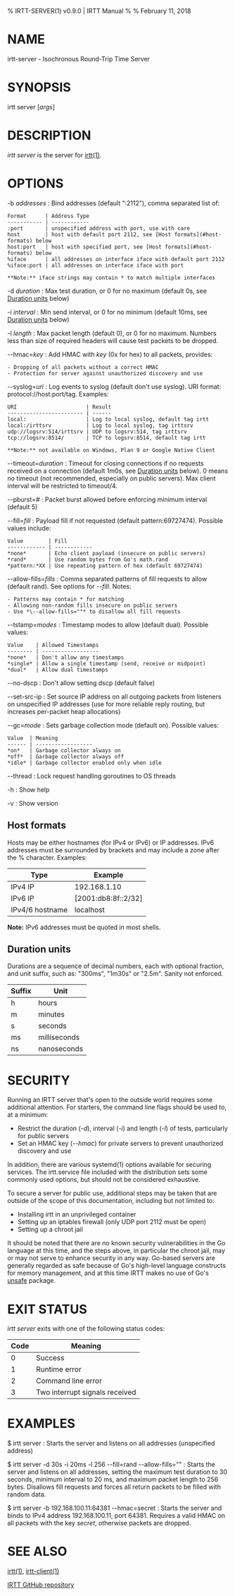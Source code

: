 % IRTT-SERVER(1) v0.9.0 | IRTT Manual
%
% February 11, 2018

# NAME

irtt-server - Isochronous Round-Trip Time Server

# SYNOPSIS

irtt server [*args*]

# DESCRIPTION

*irtt server* is the server for [irtt(1)](irtt.html).

# OPTIONS

-b *addresses*
:   Bind addresses (default ":2112"), comma separated list of:

    Format      | Address Type
    ----------- | ------------
    :port       | unspecified address with port, use with care
    host        | host with default port 2112, see [Host formats](#host-formats) below
    host:port   | host with specified port, see [Host formats](#host-formats) below
    %iface      | all addresses on interface iface with default port 2112
    %iface:port | all addresses on interface iface with port

    **Note:** iface strings may contain * to match multiple interfaces

-d *duration*
:   Max test duration, or 0 for no maximum (default 0s, see
    [Duration units](#duration-units) below)

-i *interval*
:   Min send interval, or 0 for no minimum (default 10ms, see
    [Duration units](#duration-units) below)

-l *length*
:   Max packet length (default 0), or 0 for no maximum. Numbers less than
    size of required headers will cause test packets to be dropped.

\--hmac=*key*
:   Add HMAC with *key* (0x for hex) to all packets, provides:

    - Dropping of all packets without a correct HMAC
    - Protection for server against unauthorized discovery and use

\--syslog=*uri*
:   Log events to syslog (default don't use syslog). URI format:
    protocol://host:port/tag. Examples:

    URI                      | Result
    ------------------------ | ------
    local:                   | Log to local syslog, default tag irtt
    local:/irttsrv           | Log to local syslog, tag irttsrv
    udp://logsrv:514/irttsrv | UDP to logsrv:514, tag irttsrv
    tcp://logsrv:8514/       | TCP to logsrv:8514, default tag irtt

    **Note:** not available on Windows, Plan 9 or Google Native Client

\--timeout=*duration*
:   Timeout for closing connections if no requests received on a
    connection (default 1m0s, see [Duration units](#duration-units) below).
    0 means no timeout (not recommended, especially on public servers).
    Max client interval will be restricted to timeout/4.

\--pburst=*#*
:   Packet burst allowed before enforcing minimum interval (default 5)

\--fill=*fill*
:   Payload fill if not requested (default pattern:69727474). Possible values
    include:

    Value        | Fill
    ------------ | ------------
    *none*       | Echo client payload (insecure on public servers)
    *rand*       | Use random bytes from Go's math.rand
    *pattern:*XX | Use repeating pattern of hex (default 69727474)

\--allow-fills=*fills*
:   Comma separated patterns of fill requests to allow (default rand). See
    options for *--fill*. Notes:

    - Patterns may contain * for matching
    - Allowing non-random fills insecure on public servers
    - Use *\--allow-fills=""* to disallow all fill requests

\--tstamp=*modes*
:   Timestamp modes to allow (default dual). Possible values:

    Value    | Allowed Timestamps
    -------- | ------------------
    *none*   | Don't allow any timestamps
    *single* | Allow a single timestamp (send, receive or midpoint)
    *dual*   | Allow dual timestamps

\--no-dscp
:   Don't allow setting dscp (default false)

\--set-src-ip
:   Set source IP address on all outgoing packets from listeners on
    unspecified IP addresses (use for more reliable reply routing, but
    increases per-packet heap allocations)

\--gc=*mode*
:   Sets garbage collection mode (default on). Possible values:

    Value  | Meaning
    ------ | ------------------
    *on*   | Garbage collector always on
    *off*  | Garbage collector always off
    *idle* | Garbage collector enabled only when idle

\--thread
:   Lock request handling goroutines to OS threads

-h
:   Show help

-v
:   Show version

## Host formats

Hosts may be either hostnames (for IPv4 or IPv6) or IP addresses. IPv6
addresses must be surrounded by brackets and may include a zone after the %
character. Examples:

Type            | Example
--------------- | -------
IPv4 IP         | 192.168.1.10
IPv6 IP         | [2001:db8:8f::2/32]
IPv4/6 hostname | localhost

**Note:** IPv6 addresses must be quoted in most shells.

## Duration units

Durations are a sequence of decimal numbers, each with optional fraction, and
unit suffix, such as: "300ms", "1m30s" or "2.5m". Sanity not enforced.

Suffix | Unit
------ | ----
h      | hours
m      | minutes
s      | seconds
ms     | milliseconds
ns     | nanoseconds

# SECURITY

Running an IRTT server that's open to the outside world requires some additional
attention. For starters, the command line flags should be used to, at a minimum:

- Restrict the duration (*-d*), interval (*-i*) and length (*-l*) of tests,
  particularly for public servers
- Set an HMAC key (*\--hmac*) for private servers to prevent unauthorized
  discovery and use

In addition, there are various systemd(1) options available for securing
services. The irtt.service file included with the distribution sets some
commonly used options, but should not be considered exhaustive.

To secure a server for public use, additional steps may be taken that are
outside of the scope of this documentation, including but not limited to:

- Installing irtt in an unprivileged container
- Setting up an iptables firewall (only UDP port 2112 must be open)
- Setting up a chroot jail

It should be noted that there are no known security vulnerabilities in the Go
language at this time, and the steps above, in particular the chroot jail, may
or may not serve to enhance security in any way. Go-based servers are generally
regarded as safe because of Go's high-level language constructs for memory
management, and at this time IRTT makes no use of Go's
[unsafe](https://golang.org/pkg/unsafe/) package.

# EXIT STATUS

*irtt server* exits with one of the following status codes:

Code | Meaning
---- | -------
0    | Success
1    | Runtime error
2    | Command line error
3    | Two interrupt signals received

# EXAMPLES

$ irtt server
:   Starts the server and listens on all addresses (unspecified address)

$ irtt server -d 30s -i 20ms -l 256 \--fill=rand \--allow-fills=""
:   Starts the server and listens on all addresses, setting the maximum
    test duration to 30 seconds, minimum interval to 20 ms, and maximum
    packet length to 256 bytes. Disallows fill requests and forces all
    return packets to be filled with random data.

$ irtt server -b 192.168.100.11:64381 \--hmac=secret
:   Starts the server and binds to IPv4 address 192.168.100.11, port 64381.
    Requires a valid HMAC on all packets with the key *secret*, otherwise
    packets are dropped.

# SEE ALSO

[irtt(1)](irtt.html), [irtt-client(1)](irtt-client.html)

[IRTT GitHub repository](https://github.com/heistp/irtt/)
